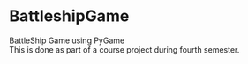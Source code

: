 # BattleshipGame
BattleShip Game using PyGame
<br>
This is done as part of a course project during fourth semester.
<br>

